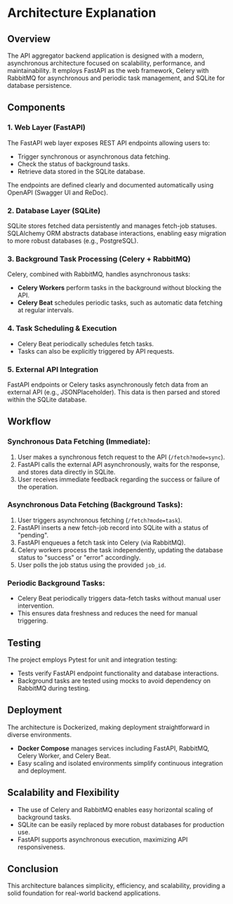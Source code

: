 # Architecture Explanation

## Overview

The API aggregator backend application is designed with a modern, asynchronous architecture focused on scalability, performance, and maintainability. It employs FastAPI as the web framework, Celery with RabbitMQ for asynchronous and periodic task management, and SQLite for database persistence.

## Components

### 1. Web Layer (FastAPI)

The FastAPI web layer exposes REST API endpoints allowing users to:

- Trigger synchronous or asynchronous data fetching.
- Check the status of background tasks.
- Retrieve data stored in the SQLite database.

The endpoints are defined clearly and documented automatically using OpenAPI (Swagger UI and ReDoc).

### 2. Database Layer (SQLite)

SQLite stores fetched data persistently and manages fetch-job statuses. SQLAlchemy ORM abstracts database interactions, enabling easy migration to more robust databases (e.g., PostgreSQL).

### 3. Background Task Processing (Celery + RabbitMQ)

Celery, combined with RabbitMQ, handles asynchronous tasks:

- **Celery Workers** perform tasks in the background without blocking the API.
- **Celery Beat** schedules periodic tasks, such as automatic data fetching at regular intervals.

### 4. Task Scheduling & Execution

- Celery Beat periodically schedules fetch tasks.
- Tasks can also be explicitly triggered by API requests.

### 5. External API Integration

FastAPI endpoints or Celery tasks asynchronously fetch data from an external API (e.g., JSONPlaceholder). This data is then parsed and stored within the SQLite database.

## Workflow

### Synchronous Data Fetching (Immediate):

1. User makes a synchronous fetch request to the API (`/fetch?mode=sync`).
2. FastAPI calls the external API asynchronously, waits for the response, and stores data directly in SQLite.
3. User receives immediate feedback regarding the success or failure of the operation.

### Asynchronous Data Fetching (Background Tasks):

1. User triggers asynchronous fetching (`/fetch?mode=task`).
2. FastAPI inserts a new fetch-job record into SQLite with a status of "pending".
3. FastAPI enqueues a fetch task into Celery (via RabbitMQ).
4. Celery workers process the task independently, updating the database status to "success" or "error" accordingly.
5. User polls the job status using the provided `job_id`.

### Periodic Background Tasks:

- Celery Beat periodically triggers data-fetch tasks without manual user intervention.
- This ensures data freshness and reduces the need for manual triggering.

## Testing

The project employs Pytest for unit and integration testing:

- Tests verify FastAPI endpoint functionality and database interactions.
- Background tasks are tested using mocks to avoid dependency on RabbitMQ during testing.

## Deployment

The architecture is Dockerized, making deployment straightforward in diverse environments.

- **Docker Compose** manages services including FastAPI, RabbitMQ, Celery Worker, and Celery Beat.
- Easy scaling and isolated environments simplify continuous integration and deployment.

## Scalability and Flexibility

- The use of Celery and RabbitMQ enables easy horizontal scaling of background tasks.
- SQLite can be easily replaced by more robust databases for production use.
- FastAPI supports asynchronous execution, maximizing API responsiveness.

## Conclusion

This architecture balances simplicity, efficiency, and scalability, providing a solid foundation for real-world backend applications.

